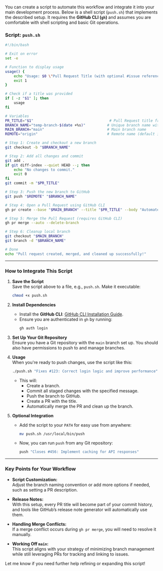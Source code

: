 You can create a script to automate this workflow and integrate it into your main development process. Below is a shell script (`push.sh`) that implements the described setup. It requires the **GitHub CLI (`gh`)** and assumes you are comfortable with shell scripting and basic Git operations.

### Script: `push.sh`
```bash
#!/bin/bash

# Exit on error
set -e

# Function to display usage
usage() {
    echo "Usage: $0 \"Pull Request Title (with optional #issue reference)\""
    exit 1
}

# Check if a title was provided
if [ -z "$1" ]; then
    usage
fi

# Variables
PR_TITLE="$1"                                   # Pull Request title from argument
BRANCH_NAME="temp-branch-$(date +%s)"          # Unique branch name with timestamp
MAIN_BRANCH="main"                             # Main branch name
REMOTE="origin"                                # Remote name (default is 'origin')

# Step 1: Create and checkout a new branch
git checkout -b "$BRANCH_NAME"

# Step 2: Add all changes and commit
git add .
if git diff-index --quiet HEAD --; then
    echo "No changes to commit."
    exit 0
fi
git commit -m "$PR_TITLE"

# Step 3: Push the new branch to GitHub
git push "$REMOTE" "$BRANCH_NAME"

# Step 4: Open a Pull Request using GitHub CLI
gh pr create --base "$MAIN_BRANCH" --title "$PR_TITLE" --body "Automated PR: $PR_TITLE"

# Step 5: Merge the Pull Request (requires GitHub CLI)
gh pr merge --auto --delete-branch

# Step 6: Cleanup local branch
git checkout "$MAIN_BRANCH"
git branch -d "$BRANCH_NAME"

# Done
echo "Pull request created, merged, and cleaned up successfully!"
```

---

### How to Integrate This Script

1. **Save the Script**  
   Save the script above to a file, e.g., `push.sh`. Make it executable:
   ```bash
   chmod +x push.sh
   ```

2. **Install Dependencies**  
   - Install the **GitHub CLI**: [GitHub CLI Installation Guide](https://cli.github.com/).
   - Ensure you are authenticated in `gh` by running:
     ```bash
     gh auth login
     ```

3. **Set Up Your Git Repository**  
   Ensure you have a Git repository with the `main` branch set up. You should also have permissions to push to and manage branches.

4. **Usage**  
   When you're ready to push changes, use the script like this:
   ```bash
   ./push.sh "Fixes #123: Correct login logic and improve performance"
   ```
   - This will:
     - Create a branch.
     - Commit all staged changes with the specified message.
     - Push the branch to GitHub.
     - Create a PR with the title.
     - Automatically merge the PR and clean up the branch.

5. **Optional Integration**  
   - Add the script to your `PATH` for easy use from anywhere:
     ```bash
     mv push.sh /usr/local/bin/push
     ```
   - Now, you can run `push` from any Git repository:
     ```bash
     push "Closes #456: Implement caching for API responses"
     ```

---

### Key Points for Your Workflow

- **Script Customization:**  
  Adjust the branch naming convention or add more options if needed, such as setting a PR description.

- **Release Notes:**  
  With this setup, every PR title will become part of your commit history, and tools like GitHub’s release note generator will automatically use them.

- **Handling Merge Conflicts:**  
  If a merge conflict occurs during `gh pr merge`, you will need to resolve it manually.

- **Working Off `main`:**  
  This script aligns with your strategy of minimizing branch management while still leveraging PRs for tracking and linking to issues.

Let me know if you need further help refining or expanding this script!
